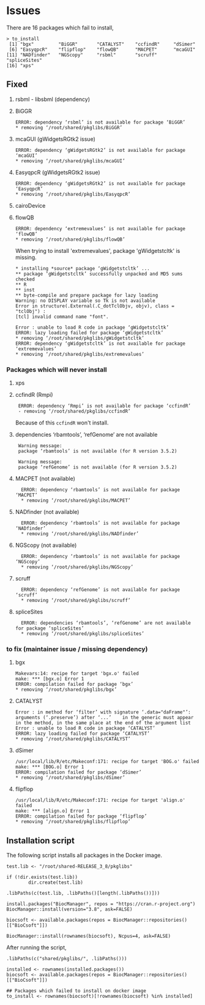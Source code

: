 # Issues

There are 16 packages which fail to install,

```
> to_install
 [1] "bgx"         "BiGGR"       "CATALYST"    "ccfindR"     "dSimer"
 [6] "EasyqpcR"    "flipflop"    "flowQB"      "MACPET"      "mcaGUI"
[11] "NADfinder"   "NGScopy"     "rsbml"       "scruff"      "spliceSites"
[16] "xps"
```

## Fixed

1. rsbml - libsbml (dependency)

2. BiGGR

       ERROR: dependency ‘rsbml’ is not available for package ‘BiGGR’
       * removing ‘/root/shared/pkglibs/BiGGR’

3. mcaGUI (gWidgetsRGtk2 issue)

       ERROR: dependency ‘gWidgetsRGtk2’ is not available for package ‘mcaGUI’
       * removing ‘/root/shared/pkglibs/mcaGUI’

4. EasyqpcR (gWidgetsRGtk2 issue)

       ERROR: dependency ‘gWidgetsRGtk2’ is not available for package ‘EasyqpcR’
       * removing ‘/root/shared/pkglibs/EasyqpcR’

5. cairoDevice

6. flowQB

       ERROR: dependency ‘extremevalues’ is not available for package ‘flowQB’
       * removing ‘/root/shared/pkglibs/flowQB’

   When trying to install 'extremevalues', package 'gWidgetstcltk' is
   missing.

       * installing *source* package ‘gWidgetstcltk’ ...
       ** package ‘gWidgetstcltk’ successfully unpacked and MD5 sums checked
       ** R
       ** inst
       ** byte-compile and prepare package for lazy loading
       Warning: no DISPLAY variable so Tk is not available
       Error in structure(.External(.C_dotTclObjv, objv), class = "tclObj") :
       [tcl] invalid command name "font".

       Error : unable to load R code in package ‘gWidgetstcltk’
       ERROR: lazy loading failed for package ‘gWidgetstcltk’
       * removing ‘/root/shared/pkglibs/gWidgetstcltk’
       ERROR: dependency ‘gWidgetstcltk’ is not available for package ‘extremevalues’
       * removing ‘/root/shared/pkglibs/extremevalues’

### Packages which will never install

1. xps

2. ccfindR  (Rmpi)

        ERROR: dependency ‘Rmpi’ is not available for package ‘ccfindR’
        - removing ‘/root/shared/pkglibs/ccfindR’

   Because of this `ccfindR` won't install.

3. dependencies ‘rbamtools’, ‘refGenome’ are not available

        Warning message:
        package ‘rbamtools’ is not available (for R version 3.5.2)

        Warning message:
        package ‘refGenome’ is not available (for R version 3.5.2)

  1. MACPET (not available)

           ERROR: dependency ‘rbamtools’ is not available for package ‘MACPET’
           * removing ‘/root/shared/pkglibs/MACPET’

  1. NADfinder (not available)

           ERROR: dependency ‘rbamtools’ is not available for package ‘NADfinder’
           * removing ‘/root/shared/pkglibs/NADfinder’

  1. NGScopy (not available)

           ERROR: dependency ‘rbamtools’ is not available for package ‘NGScopy’
           * removing ‘/root/shared/pkglibs/NGScopy’

  1. scruff

           ERROR: dependency ‘refGenome’ is not available for package ‘scruff’
           * removing ‘/root/shared/pkglibs/scruff’

  1. spliceSites

           ERROR: dependencies ‘rbamtools’, ‘refGenome’ are not available for package ‘spliceSites’
           * removing ‘/root/shared/pkglibs/spliceSites’

### to fix (maintainer issue / missing dependency)

1. bgx

       Makevars:14: recipe for target 'bgx.o' failed
       make: *** [bgx.o] Error 1
       ERROR: compilation failed for package ‘bgx’
       * removing ‘/root/shared/pkglibs/bgx’

2. CATALYST

       Error : in method for ‘filter’ with signature ‘.data="daFrame"’:  arguments (‘.preserve’) after ‘...’	in the generic must appear in the method, in the same place at the end of the argument list
       Error : unable to load R code in package ‘CATALYST’
       ERROR: lazy loading failed for package ‘CATALYST’
       * removing ‘/root/shared/pkglibs/CATALYST’

3. dSimer

       /usr/local/lib/R/etc/Makeconf:171: recipe for target 'BOG.o' failed
       make: *** [BOG.o] Error 1
       ERROR: compilation failed for package ‘dSimer’
       * removing ‘/root/shared/pkglibs/dSimer’

4. flipflop

       /usr/local/lib/R/etc/Makeconf:171: recipe for target 'align.o' failed
       make: *** [align.o] Error 1
       ERROR: compilation failed for package ‘flipflop’
       * removing ‘/root/shared/pkglibs/flipflop’

## Installation script

The following script installs all packages in the Docker image.

```
test.lib <- "/root/shared-RELEASE_3_8/pkglibs"

if (!dir.exists(test.lib))
       	dir.create(test.lib)

.libPaths(c(test.lib, .libPaths()[length(.libPaths())]))

install.packages("BiocManager", repos = "https://cran.r-project.org")
BiocManager::install(version="3.8", ask=FALSE)

biocsoft <- available.packages(repos = BiocManager::repositories()[["BioCsoft"]])

BiocManager::install(rownames(biocsoft), Ncpus=4, ask=FALSE)
```

After running the script,

```
.libPaths(c("shared/pkglibs/", .libPaths()))

installed <- rownames(installed.packages())
biocsoft <- available.packages(repos = BiocManager::repositories()[["BioCsoft"]])

## Packages which failed to install on docker image
to_install <- rownames(biocsoft)[!rownames(biocsoft) %in% installed]
```
